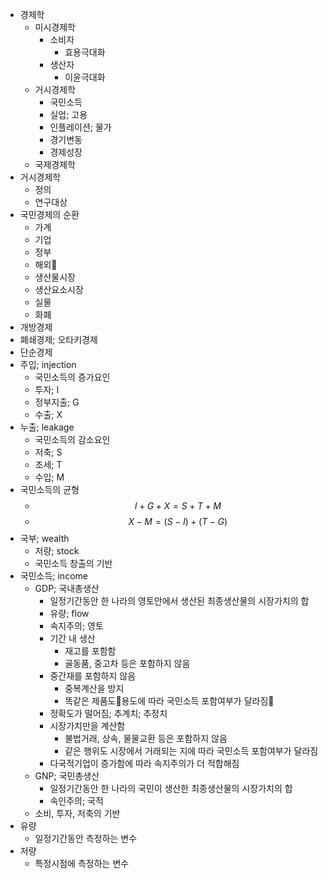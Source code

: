 - 경제학
	- 미시경제학
		- 소비자
			- 효용극대화
		- 생산자
			- 이윤극대화
	- 거시경제학
		- 국민소득
		- 실업; 고용
		- 인플레이션; 물가
		- 경기변동
		- 경제성장
	- 국제경제학
- 거시경제학
	- 정의
	- 연구대상
- 국민경제의 순환
	- 가계
	- 기업
	- 정부
	- 해외
	- 생산물시장
	- 생산요소시장
	- 실물
	- 화폐
- 개방경제
- 폐쇄경제; 오타키경제
- 단순경제
- 주입; injection
	- 국민소득의 증가요인
	- 투자; I
	- 정부지출; G
	- 수출; X
- 누출; leakage
	- 국민소득의 감소요인
	- 저축; S
	- 조세; T
	- 수입; M
- 국민소득의 균형
	- $$I + G + X = S + T + M$$
	- $$X - M = (S - I) + (T - G) $$
- 국부; wealth
	- 저량; stock
	- 국민소득 창출의 기반
- 국민소득; income
	- GDP; 국내총생산
		- 일정기간동안 한 나라의 영토안에서 생산된 최종생산물의 시장가치의 합
		- 유량; flow
		- 속지주의; 영토
		- 기간 내 생산
			- 재고를 포함함
			- 골동품, 중고차 등은 포함하지 않음
		- 중간재를 포함하지 않음
			- 중복계산을 방지
			- 똑같은 제품도용도에 따라 국민소득 포함여부가 달라짐
		- 정확도가 떨어짐; 추계치; 추정치
		- 시장가치만을 계산함
			- 불법거래, 상속, 물물교환 등은 포함하지 않음
			- 같은 행위도 시장에서 거래되는 지에 따라 국민소득 포함여부가 달라짐
		- 다국적기업이 증가함에 따라 속지주의가 더 적합해짐
	- GNP; 국민총생산
		- 일정기간동안 한 나라의 국민이 생산한 최종생산물의 시장가치의 합
		- 속인주의; 국적
	- 소비, 투자, 저축의 기반
- 유량
	- 일정기간동안 측정하는 변수
- 저량
	- 특정시점에 측정하는 변수